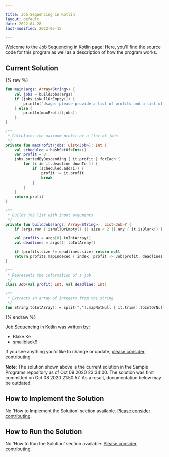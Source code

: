 ```yaml
---

title: Job Sequencing in Kotlin
layout: default
date: 2022-04-28
last-modified: 2022-05-15

---
```


Welcome to the [Job Sequencing](https://sampleprograms.io/projects/job-sequencing) in [Kotlin](https://sampleprograms.io/languages/kotlin) page! Here, you'll find the source code for this program as well as a description of how the program works.

## Current Solution

{% raw %}

```kotlin
fun main(args: Array<String>) {
    val jobs = buildJobs(args)
    if (jobs.isNullOrEmpty()) {
        println("Usage: please provide a list of profits and a list of deadlines")
    } else {
        println(maxProfit(jobs))
    }
}

/**
 * Calculates the maximum profit of a list of jobs
 */
private fun maxProfit(jobs: List<Job>): Int {
    val scheduled = hashSetOf<Int>()
    var profit = 0
    jobs.sortedByDescending { it.profit }.forEach {
        for (i in it.deadline downTo 1) {
            if (scheduled.add(i)) {
                profit += it.profit
                break
            }
        }
    }
    return profit
}

/**
 * Builds job list with input arguments
 */
private fun buildJobs(args: Array<String>): List<Job>? {
    if (args.run { isNullOrEmpty() || size < 2 || any { it.isBlank() } }) return null

    val profits = args[0].toIntArray()
    val deadlines = args[1].toIntArray()

    if (profits.size != deadlines.size) return null
    return profits.mapIndexed { index, profit -> Job(profit, deadlines[index]) }
}

/**
 * Represents the information of a job
 */
class Job(val profit: Int, val deadline: Int)

/**
 * Extracts an array of integers from the string
 */
fun String.toIntArray() = split(",").mapNotNull { it.trim().toIntOrNull() }
```

{% endraw %}

[Job Sequencing](https://sampleprograms.io/projects/job-sequencing) in [Kotlin](https://sampleprograms.io/languages/kotlin) was written by:

- Blake.Ke
- smallblack9

If you see anything you'd like to change or update, [please consider contributing](https://github.com/TheRenegadeCoder/sample-programs).

**Note**: The solution shown above is the current solution in the Sample Programs repository as of Oct 09 2020 23:34:00. The solution was first committed on Oct 08 2020 21:50:57. As a result, documentation below may be outdated.

## How to Implement the Solution

No 'How to Implement the Solution' section available. [Please consider contributing](https://github.com/TheRenegadeCoder/sample-programs-website).

## How to Run the Solution

No 'How to Run the Solution' section available. [Please consider contributing](https://github.com/TheRenegadeCoder/sample-programs-website).